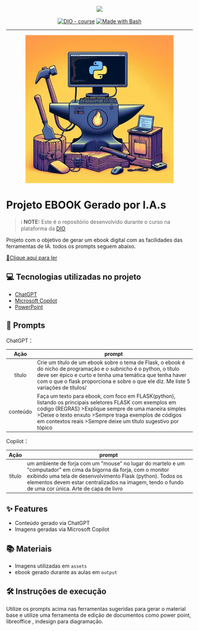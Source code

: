 <p align="center">
    <img width="100" src=".github/assets/banner.png">
</p>


<p align="center">
<a href="https://dio.me/"><img src="https://img.shields.io/badge/DIO-Course-28DA77?logo=youtube" alt="DIO - course"></a>
<a href="https://www.gnu.org/software/bash/" title="Go to Bash homepage"><img src="https://img.shields.io/badge/Prompt-Project-blue?logo=gnu-bash&amp;logoColor=white" alt="Made with Bash"></a></p>

-------


<p align="center">
<img 
    src="./assets/capahd.png"
    width="400"  
/>
</p>

# Projeto EBOOK Gerado por I.A.s


 > ℹ️ **NOTE:** Este é o repositório desenvolvido durante o curso na plataforma da [DIO](https://dio.me)

Projeto com o objetivo de gerar um ebook digital com as facilidades das ferramentas de IA. todos os prompts
seguem abaixo.

<a href="https://github.com/felipeAguiarCode/prompts-recipe-to-create-a-ebook/blob/main/output/ebook%20-%20css%20jedi%20output.pdf" title="View PDF now"> 📕Clique aqui para ler</a>

## 💻 Tecnologias utilizadas no projeto

- [ChatGPT](https://chat.openai.com/) 
- [Microsoft Copilot](https://www.bing.com/images/create?cc=br)
- [PowerPoint](https://www.microsoft.com/en/microsoft-365/powerpoint)

## 🧠 Prompts


ChatGPT：

|   Ação   | prompt                                                                                                                                                                                                                                                                         |
| :------: | ------------------------------------------------------------------------------------------------------------------------------------------------------------------------------------------------------------------------------------------------------------------------------ |
|  título  | Crie um título de um ebook sobre o tema de Flask, o ebook é do nicho de programação e o subnicho é o python, o título deve ser épico e curto e tenha uma temática que tenha haver com o que o flask proporciona e sobre o que ele diz. Me liste 5 variações de títulos/                                                        |
| conteúdo | Faça um texto para ebook, com foco em FLASK(python), listando os principais seletores FLASK com exemplos em código {REGRAS} >Explique sempre de uma maneira simples >Deixe o texto enxuto >Sempre traga exemplos de códigos em contextos reais >Sempre deixe um título sugestivo por tópico 
    


Copilot：

|  Ação  | prompt                                                                                 |
| :----: | -------------------------------------------------------------------------------------- |
| título | um ambiente de forja com um "mouse" no lugar do martelo e um "computador" em cima da bigorna da forja, com o monitor exibindo uma tela de desenvolvimento Flask (python). Todos os elementos devem estar centralizados na imagem, tendo o fundo de uma cor única. Arte de capa de livro |

## ✨ Features

- Conteúdo gerado via ChatGPT
- Imagens geradas via Microsoft Copilot

## 📚 Materiais

- Imagens utilizadas em `assets`
- ebook gerado durante as aulas em `output`

## 🛠️ Instruções de execução

Utilize os prompts acima nas ferramentas sugeridas para gerar o material base e utilize uma ferramenta de edição de documentos como power point, libreoffice , indesign para diagramação.
